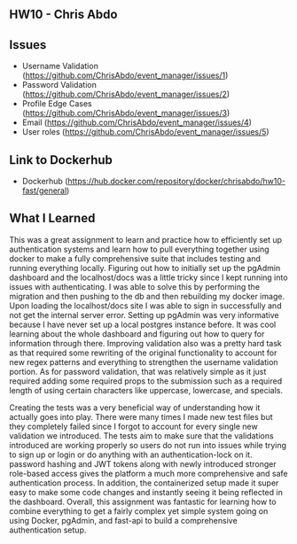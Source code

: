 ## HW10 - Chris Abdo

## Issues
- Username Validation (https://github.com/ChrisAbdo/event_manager/issues/1)
- Password Validation (https://github.com/ChrisAbdo/event_manager/issues/2)
- Profile Edge Cases (https://github.com/ChrisAbdo/event_manager/issues/3)
- Email (https://github.com/ChrisAbdo/event_manager/issues/4)
- User roles (https://github.com/ChrisAbdo/event_manager/issues/5)

## Link to Dockerhub
- Dockerhub (https://hub.docker.com/repository/docker/chrisabdo/hw10-fast/general)

## What I Learned
This was a great assignment to learn and practice how to efficiently set up authentication systems and learn how to pull everything together using docker to make a fully comprehensive suite that includes testing and running everything locally. Figuring out how to initially set up the pgAdmin dashboard and the localhost/docs was a little tricky since I kept running into issues with authenticating. I was able to solve this by performing the migration and then pushing to the db and then rebuilding my docker image. Upon loading the localhost/docs site I was able to sign in successfully and not get the internal server error. Setting up pgAdmin was very informative because I have never set up a local postgres instance before. It was cool learning about the whole dashboard and figuring out how to query for information through there. Improving validation also was a pretty hard task as that required some rewriting of the original functionality to account for new regex patterns and everything to strengthen the username validation portion. As for password validation, that was relatively simple as it just required adding some required props to the submission such as a required length of using certain characters like uppercase, lowercase, and specials.

Creating the tests was a very beneficial way of understanding how it actually goes into play. There were many times I made new test files but they completely failed since I forgot to account for every single new validation we introduced. The tests aim to make sure that the validations introduced are working properly so users do not run into issues while trying to sign up or login or do anything with an authentication-lock on it. password hashing and JWT tokens along with newly introduced stronger role-based access gives the platform a much more comprehensive and safe authentication process. In addition, the containerized setup made it super easy to make some code changes and instantly seeing it being reflected in the dashboard. Overall, this assignment was fantastic for learning how to combine everything to get a fairly complex yet simple system going on using Docker, pgAdmin, and fast-api to build a comprehensive authentication setup.
